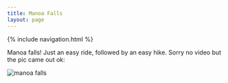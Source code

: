 ```yaml
---
title: Manoa Falls
layout: page
---
```



{% include navigation.html %} 



Manoa falls!  Just an easy ride, followed by an easy hike.  Sorry no video but the pic came out ok:

  ![manoa falls](../images/manoafalls.jpg)





